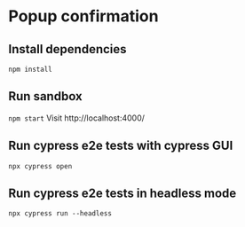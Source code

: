 # Popup confirmation

## Install dependencies
```npm install```
## Run sandbox
```npm start```
Visit http://localhost:4000/

## Run cypress e2e tests with cypress GUI
```npx cypress open```

## Run cypress e2e tests in headless mode
```npx cypress run --headless```
